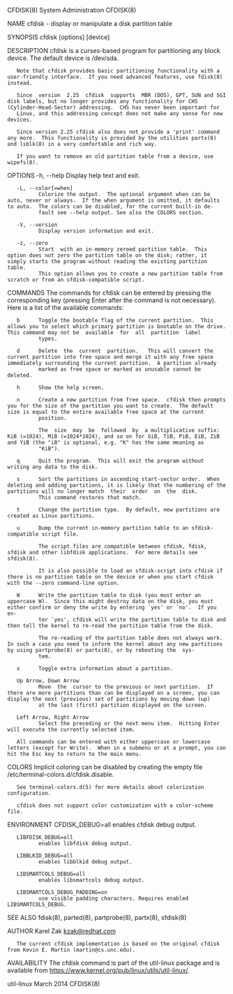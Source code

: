 CFDISK(8)                                                                                   System Administration                                                                                   CFDISK(8)

NAME
       cfdisk - display or manipulate a disk partition table

SYNOPSIS
       cfdisk [options] [device]

DESCRIPTION
       cfdisk is a curses-based program for partitioning any block device.  The default device is /dev/sda.

       Note that cfdisk provides basic partitioning functionality with a user-friendly interface.  If you need advanced features, use fdisk(8) instead.

       Since  version  2.25  cfdisk  supports  MBR (DOS), GPT, SUN and SGI disk labels, but no longer provides any functionality for CHS (Cylinder-Head-Sector) addressing.  CHS has never been important for
       Linux, and this addressing concept does not make any sense for new devices.

       Since version 2.25 cfdisk also does not provide a 'print' command any more.  This functionality is provided by the utilities partx(8) and lsblk(8) in a very comfortable and rich way.

       If you want to remove an old partition table from a device, use wipefs(8).

OPTIONS
       -h, --help
              Display help text and exit.

       -L, --color[=when]
              Colorize the output.  The optional argument when can be auto, never or always.  If the when argument is omitted, it defaults to auto.  The colors can be disabled, for the current built-in de‐
              fault see --help output. See also the COLORS section.

       -V, --version
              Display version information and exit.

       -z, --zero
              Start  with an in-memory zeroed partition table.  This option does not zero the partition table on the disk; rather, it simply starts the program without reading the existing partition table.
              This option allows you to create a new partition table from scratch or from an sfdisk-compatible script.

COMMANDS
       The commands for cfdisk can be entered by pressing the corresponding key (pressing Enter after the command is not necessary).  Here is a list of the available commands:

       b      Toggle the bootable flag of the current partition.  This allows you to select which primary partition is bootable on the drive.  This command may not be  available  for  all  partition  label
              types.

       d      Delete  the  current  partition.   This will convert the current partition into free space and merge it with any free space immediately surrounding the current partition.  A partition already
              marked as free space or marked as unusable cannot be deleted.

       h      Show the help screen.

       n      Create a new partition from free space.  cfdisk then prompts you for the size of the partition you want to create.  The default size is equal to the entire available free space at the current
              position.

              The  size  may  be  followed  by  a multiplicative suffix: KiB (=1024), MiB (=1024*1024), and so on for GiB, TiB, PiB, EiB, ZiB and YiB (the "iB" is optional, e.g. "K" has the same meaning as
              "KiB").

       q      Quit the program.  This will exit the program without writing any data to the disk.

       s      Sort the partitions in ascending start-sector order.  When deleting and adding partitions, it is likely that the numbering of the partitions will no longer match  their  order  on  the  disk.
              This command restores that match.

       t      Change the partition type.  By default, new partitions are created as Linux partitions.

       u      Dump the current in-memory partition table to an sfdisk-compatible script file.

              The script files are compatible between cfdisk, fdisk, sfdisk and other libfdisk applications.  For more details see sfdisk(8).

              It is also possible to load an sfdisk-script into cfdisk if there is no partition table on the device or when you start cfdisk with the --zero command-line option.

       W      Write the partition table to disk (you must enter an uppercase W).  Since this might destroy data on the disk, you must either confirm or deny the write by entering `yes' or `no'.  If you en‐
              ter `yes', cfdisk will write the partition table to disk and then tell the kernel to re-read the partition table from the disk.

              The re-reading of the partition table does not always work.  In such a case you need to inform the kernel about any new partitions by using partprobe(8) or partx(8), or by rebooting the  sys‐
              tem.

       x      Toggle extra information about a partition.

       Up Arrow, Down Arrow
              Move  the  cursor to the previous or next partition.  If there are more partitions than can be displayed on a screen, you can display the next (previous) set of partitions by moving down (up)
              at the last (first) partition displayed on the screen.

       Left Arrow, Right Arrow
              Select the preceding or the next menu item.  Hitting Enter will execute the currently selected item.

       All commands can be entered with either uppercase or lowercase letters (except for Write).  When in a submenu or at a prompt, you can hit the Esc key to return to the main menu.

COLORS
       Implicit coloring can be disabled by creating the empty file /etc/terminal-colors.d/cfdisk.disable.

       See terminal-colors.d(5) for more details about colorization configuration.

       cfdisk does not support color customization with a color-scheme file.

ENVIRONMENT
       CFDISK_DEBUG=all
              enables cfdisk debug output.

       LIBFDISK_DEBUG=all
              enables libfdisk debug output.

       LIBBLKID_DEBUG=all
              enables libblkid debug output.

       LIBSMARTCOLS_DEBUG=all
              enables libsmartcols debug output.

       LIBSMARTCOLS_DEBUG_PADDING=on
              use visible padding characters. Requires enabled LIBSMARTCOLS_DEBUG.

SEE ALSO
       fdisk(8), parted(8), partprobe(8), partx(8), sfdisk(8)

AUTHOR
       Karel Zak <kzak@redhat.com>

       The current cfdisk implementation is based on the original cfdisk from Kevin E. Martin (martin@cs.unc.edu).

AVAILABILITY
       The cfdisk command is part of the util-linux package and is available from https://www.kernel.org/pub/linux/utils/util-linux/.

util-linux                                                                                        March 2014                                                                                        CFDISK(8)
